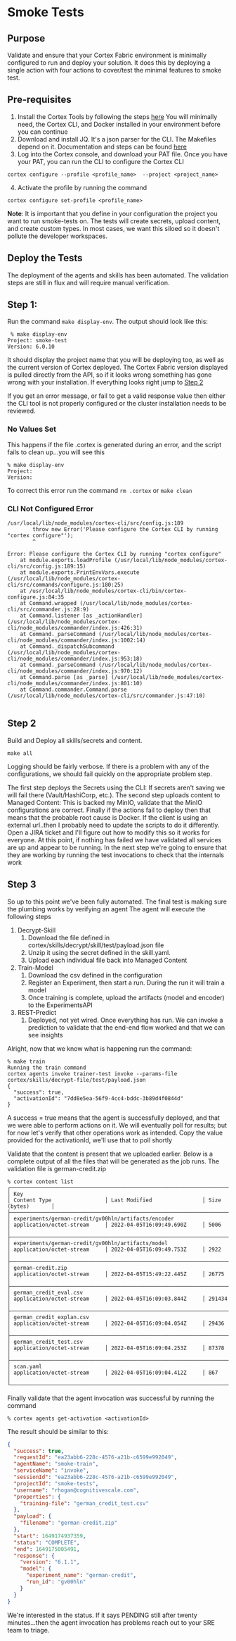 # Smoke Tests
## Purpose
Validate and ensure that your Cortex Fabric environment is minimally configured to run and deploy your solution.  It
does this by deploying a single action with four actions to cover/test the minimal features to smoke test.

## Pre-requisites
1. Install the Cortex Tools by following the steps [here](https://cognitivescale.github.io/cortex-fabric/docs/getting-started/install-cortex-tools)
   You will minimally need, the Cortex CLI, and Docker installed in your environment before you can continue
2. Download and install JQ.  It's a json parser for the CLI.  The Makefiles depend on it.  Documentation and steps can
    be found [here](https://stedolan.github.io/jq/download/)
3. Log into the Cortex console, and download your PAT file. Once you have your PAT, you can run the CLI to configure the Cortex CLI
````shell
cortex configure --profile <profile_name>  --project <project_name>
````
4.  Activate the profile by running the command
````shell
cortex configure set-profile <profile_name>
````
**Note**:  It is important that you define in your configuration the project you want to run smoke-tests on.  The tests
will create secrets, upload content, and create custom types.  In most cases, we want this siloed so it doesn't pollute
the developer workspaces.

## Deploy the Tests
The deployment of the agents and skills has been automated.  The validation steps are still in flux and will require
manual verification.  

## Step 1:
Run the command `make display-env`.  The output should look like this:
````shell
 % make display-env
Project: smoke-test
Version: 6.0.10 

````
It should display the project name that you will be deploying too, as well as the current version of Cortex deployed.  The
Cortex Fabric version displayed is pulled directly from the API, so if it looks wrong something has gone wrong with your 
installation.  If everything looks right jump to [Step 2](#step-2)

If you get an error message, or fail to get a valid response value then either the CLI tool is not properly configured
or the cluster installation needs to be reviewed.
### No Values Set
This happens if the file .cortex is generated during an error, and the script fails to clean up...you will see this
````shell
% make display-env
Project: 
Version:  

````
To correct this error run the command `rm .cortex` or `make clean`

### CLI Not Configured Error
```
/usr/local/lib/node_modules/cortex-cli/src/config.js:189
        throw new Error('Please configure the Cortex CLI by running "cortex configure"');
        ^

Error: Please configure the Cortex CLI by running "cortex configure"
    at module.exports.loadProfile (/usr/local/lib/node_modules/cortex-cli/src/config.js:189:15)
    at module.exports.PrintEnvVars.execute (/usr/local/lib/node_modules/cortex-cli/src/commands/configure.js:180:25)
    at /usr/local/lib/node_modules/cortex-cli/bin/cortex-configure.js:84:35
    at Command.wrapped (/usr/local/lib/node_modules/cortex-cli/src/commander.js:28:9)
    at Command.listener [as _actionHandler] (/usr/local/lib/node_modules/cortex-cli/node_modules/commander/index.js:426:31)
    at Command._parseCommand (/usr/local/lib/node_modules/cortex-cli/node_modules/commander/index.js:1002:14)
    at Command._dispatchSubcommand (/usr/local/lib/node_modules/cortex-cli/node_modules/commander/index.js:953:18)
    at Command._parseCommand (/usr/local/lib/node_modules/cortex-cli/node_modules/commander/index.js:970:12)
    at Command.parse [as _parse] (/usr/local/lib/node_modules/cortex-cli/node_modules/commander/index.js:801:10)
    at Command.commander.Command.parse (/usr/local/lib/node_modules/cortex-cli/src/commander.js:47:10)
 
```


## Step 2
Build and Deploy all skills/secrets and content. 
```shell
make all
```
Logging should be fairly verbose.  If there is a problem with any of the configurations, we should fail quickly on the appropriate problem step.

The first step deploys the Secrets using the CLI:  If secrets aren't saving we will fail there (Vault/HashiCorp, etc.).
The second step uploads content to Managed Content:  This is backed my MinIO, validate that the MinIO configurations are correct.
Finally if the actions fail to deploy then that means that the probable root cause is Docker. If the client is using an external
url..then I probably need to update the scripts to do it differently.  Open a JIRA ticket and I'll figure out how to 
modify this so it works for everyone.
At this point, if nothing has failed we have validated all services are up and appear to be running.  In the next step we're going to ensure that
they are working by running the test invocations to check that the internals work

## Step 3
So up to this point we've been fully automated.  The final test is making sure the plumbing works by verifying an agent
The agent will execute the following steps
1. Decrypt-Skill
   1. Download the file defined in cortex/skills/decrypt/skill/test/payload.json file 
   2. Unzip it using the secret defined in the skill.yaml.  
   3. Upload each individual file back into Managed Content
2. Train-Model
   1. Download the csv defined in the configuration
   2. Register an Experiment, then start a run.  During the run it will train a model
   3. Once training is complete, upload the artifacts (model and encoder) to the ExperimentsAPI
3. REST-Predict
   1. Deployed, not yet wired.  Once everything has run.  We can invoke a prediction to validate that the end-end flow worked and that we can see insights

Alright, now that we know what is happening run the command:
```shell
% make train
Running the train command
cortex agents invoke trainer-test invoke --params-file cortex/skills/decrypt-file/test/payload.json
{
  "success": true,
  "activationId": "7dd8e5ea-56f9-4cc4-bddc-3b89d4f0844d"
}

```
A success = true means that the agent is successfully deployed, and that we were able to perform actions on it. We will eventually poll for results; but for now let's verify that other operations work as intended.
Copy the value provided for the activationId, we'll use that to poll shortly


Validate that the content is present that we uploaded earlier.  Below is a complete output of all the files that will be generated as the job runs.
The validation file is german-credit.zip

```shell
% cortex content list
┌──────────────────────────────────────────────────────────────────────┬──────────────────────────────┬──────────────────────────────┬────────────────────┐
│ Key                                                                  │ Content Type                 │ Last Modified                │ Size (bytes)       │
├──────────────────────────────────────────────────────────────────────┼──────────────────────────────┼──────────────────────────────┼────────────────────┤
│ experiments/german-credit/gv00hln/artifacts/encoder                  │ application/octet-stream     │ 2022-04-05T16:09:49.690Z     │ 5006               │
├──────────────────────────────────────────────────────────────────────┼──────────────────────────────┼──────────────────────────────┼────────────────────┤
│ experiments/german-credit/gv00hln/artifacts/model                    │ application/octet-stream     │ 2022-04-05T16:09:49.753Z     │ 2922               │
├──────────────────────────────────────────────────────────────────────┼──────────────────────────────┼──────────────────────────────┼────────────────────┤
│ german-credit.zip                                                    │ application/octet-stream     │ 2022-04-05T15:49:22.445Z     │ 26775              │
├──────────────────────────────────────────────────────────────────────┼──────────────────────────────┼──────────────────────────────┼────────────────────┤
│ german_credit_eval.csv                                               │ application/octet-stream     │ 2022-04-05T16:09:03.844Z     │ 291434             │
├──────────────────────────────────────────────────────────────────────┼──────────────────────────────┼──────────────────────────────┼────────────────────┤
│ german_credit_explan.csv                                             │ application/octet-stream     │ 2022-04-05T16:09:04.054Z     │ 29436              │
├──────────────────────────────────────────────────────────────────────┼──────────────────────────────┼──────────────────────────────┼────────────────────┤
│ german_credit_test.csv                                               │ application/octet-stream     │ 2022-04-05T16:09:04.253Z     │ 87378              │
├──────────────────────────────────────────────────────────────────────┼──────────────────────────────┼──────────────────────────────┼────────────────────┤
│ scan.yaml                                                            │ application/octet-stream     │ 2022-04-05T16:09:04.412Z     │ 867                │
└──────────────────────────────────────────────────────────────────────┴──────────────────────────────┴──────────────────────────────┴────────────────────┘

```

Finally validate that the agent invocation was successful by running the command
```shell
% cortex agents get-activation <activationId>
```
The result should be similar to this:
````json
{
  "success": true,
  "requestId": "ea23abb6-228c-4576-a21b-c6599e992049",
  "agentName": "smoke-train",
  "serviceName": "invoke",
  "sessionId": "ea23abb6-228c-4576-a21b-c6599e992049",
  "projectId": "smoke-tests",
  "username": "rhogan@cognitivescale.com",
  "properties": {
    "training-file": "german_credit_test.csv"
  },
  "payload": {
    "filename": "german-credit.zip"
  },
  "start": 1649174937359,
  "status": "COMPLETE",
  "end": 1649175005491,
  "response": {
    "version": "6.1.1",
    "model": {
      "experiment_name": "german-credit",
      "run_id": "gv00hln"
    }
  }
}

````
We're interested in the status.  If it says PENDING still after twenty minutes...then the agent invocation has problems
reach out to your SRE team to triage.